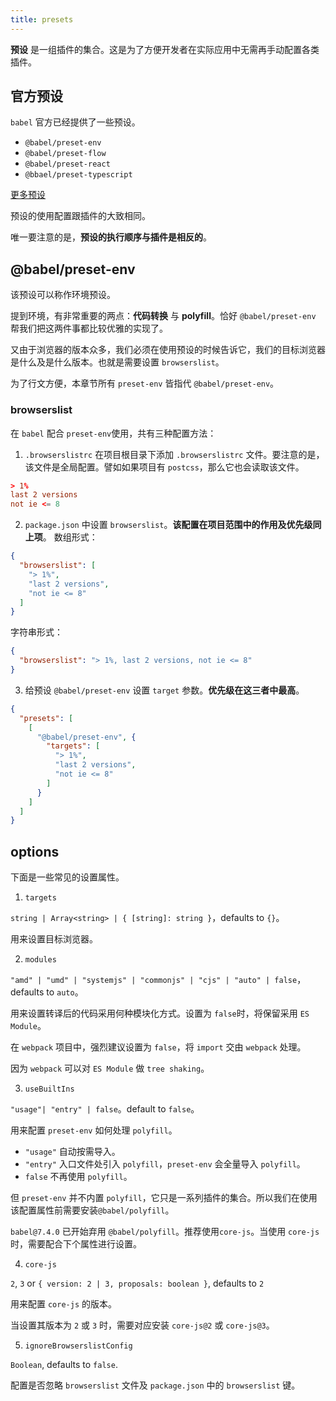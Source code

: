 ```yaml
---
title: presets
---
```


**预设** 是一组插件的集合。这是为了方便开发者在实际应用中无需再手动配置各类插件。

## 官方预设

`babel` 官方已经提供了一些预设。

- `@babel/preset-env`
- `@babel/preset-flow`
- `@babel/preset-react`
- `@bbael/preset-typescript`

[更多预设](https://www.npmjs.com/search?q=babel-preset)

预设的使用配置跟插件的大致相同。

唯一要注意的是，**预设的执行顺序与插件是相反的**。

## @babel/preset-env

该预设可以称作环境预设。

提到环境，有非常重要的两点：**代码转换** 与 **polyfill**。恰好 `@babel/preset-env` 帮我们把这两件事都比较优雅的实现了。

又由于浏览器的版本众多，我们必须在使用预设的时候告诉它，我们的目标浏览器是什么及是什么版本。也就是需要设置 `browserslist`。

为了行文方便，本章节所有 `preset-env` 皆指代 `@babel/preset-env`。

### browserslist

在 `babel` 配合 `preset-env`使用，共有三种配置方法：

1. `.browserslistrc`
  在项目根目录下添加 `.browserslistrc` 文件。要注意的是，该文件是全局配置。譬如如果项目有 `postcss`，那么它也会读取该文件。
  ```rc
  > 1%
  last 2 versions
  not ie <= 8
  ```
2. `package.json` 中设置 `browserslist`。**该配置在项目范围中的作用及优先级同上项**。
  数组形式：
  ```json
  {
    "browserslist": [
      "> 1%",
      "last 2 versions",
      "not ie <= 8"
    ]
  }
  ```
  字符串形式：
  ```json
  {
    "browserslist": "> 1%, last 2 versions, not ie <= 8"
  }
  ```
3. 给预设 `@babel/preset-env` 设置 `target` 参数。**优先级在这三者中最高**。
  ```json
  {
    "presets": [
      [
        "@babel/preset-env", {
          "targets": [
            "> 1%",
            "last 2 versions",
            "not ie <= 8"
          ]
        }
      ]
    ]
  }
  ```

## options

下面是一些常见的设置属性。

1. `targets`

`string | Array<string> | { [string]: string }`，defaults to `{}`。

用来设置目标浏览器。


2. `modules`

`"amd" | "umd" | "systemjs" | "commonjs" | "cjs" | "auto" | false`，defaults to `auto`。

用来设置转译后的代码采用何种模块化方式。设置为 `false`时，将保留采用 `ES Module`。

在 `webpack` 项目中，强烈建议设置为 `false`，将 `import` 交由 `webpack` 处理。

因为 `webpack` 可以对 `ES Module` 做 `tree shaking`。


3. `useBuiltIns`

`"usage"| "entry" | false`。default to `false`。

用来配置 `preset-env` 如何处理 `polyfill`。

  - `"usage"` 自动按需导入。
  - `"entry"` 入口文件处引入 `polyfill`，`preset-env` 会全量导入 `polyfill`。
  - `false` 不再使用 `polyfill`。

但 `preset-env` 并不内置 `polyfill`，它只是一系列插件的集合。所以我们在使用该配置属性前需要安装`@babel/polyfill`。
  
`babel@7.4.0` 已开始弃用 `@babel/polyfill`。推荐使用`core-js`。当使用 `core-js` 时，需要配合下个属性进行设置。


4. `core-js`

`2`, `3` or `{ version: 2 | 3, proposals: boolean }`, defaults to `2`

用来配置 `core-js` 的版本。

当设置其版本为 `2` 或 `3` 时，需要对应安装 `core-js@2` 或 `core-js@3`。


5. `ignoreBrowserslistConfig`

`Boolean`, defaults to `false`.

配置是否忽略 `browserslist` 文件及 `package.json` 中的 `browserslist` 键。


